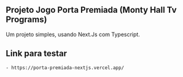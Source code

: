 ## Projeto Jogo Porta Premiada (Monty Hall Tv Programs)

Um projeto simples, usando Next.Js com Typescript.

## Link para testar
    - https://porta-premiada-nextjs.vercel.app/